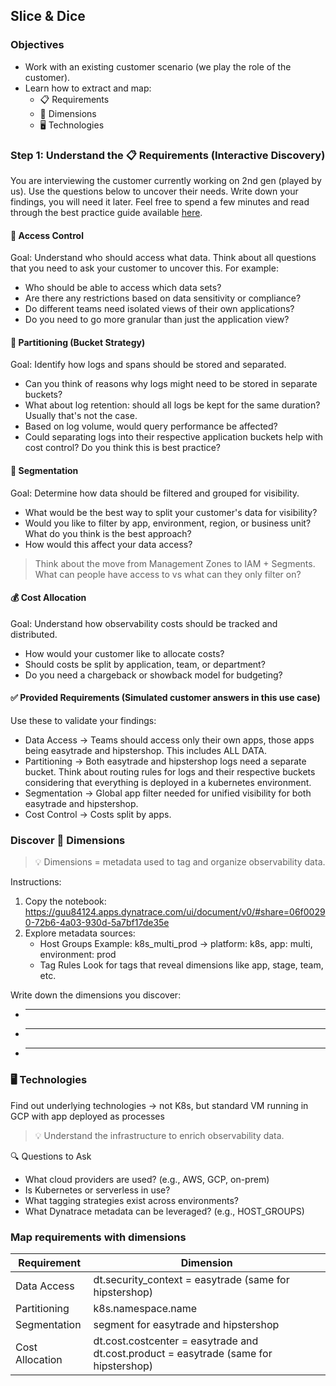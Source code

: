 ## Slice & Dice

### Objectives

- Work with an existing customer scenario (we play the role of the customer).
- Learn how to extract and map:
    - 📋 Requirements
    - 📐 Dimensions
    - 🖥️ Technologies

### Step 1: Understand the 📋 Requirements (Interactive Discovery) 
You are interviewing the customer currently working on 2nd gen (played by us). Use the questions below to uncover their needs. Write down your findings, you will need it later. Feel free to spend a few minutes and read through the best practice guide available [here](https://dt-rnd.atlassian.net/wiki/spaces/d1coe/pages/1247150978/1.+Slice+Dice).

#### 🔐 Access Control
Goal: Understand who should access what data. Think about all questions that you need to ask your customer to uncover this. For example:
- Who should be able to access which data sets?
- Are there any restrictions based on data sensitivity or compliance?
- Do different teams need isolated views of their own applications?
- Do you need to go more granular than just the application view?

#### 🧱 Partitioning (Bucket Strategy)
Goal: Identify how logs and spans should be stored and separated.
- Can you think of reasons why logs might need to be stored in separate buckets?
- What about log retention: should all logs be kept for the same duration? Usually that's not the case.
- Based on log volume, would query performance be affected?
- Could separating logs into their respective application buckets help with cost control? Do you think this is best practice?

#### 🎯 Segmentation
Goal: Determine how data should be filtered and grouped for visibility.
- What would be the best way to split your customer's data for visibility?
- Would you like to filter by app, environment, region, or business unit? What do you think is the best approach?
- How would this affect your data access?
> Think about the move from Management Zones to IAM + Segments. What can people have access to vs what can they only filter on?
#### 💰 Cost Allocation
Goal: Understand how observability costs should be tracked and distributed.
- How would your customer like to allocate costs?
- Should costs be split by application, team, or department?
- Do you need a chargeback or showback model for budgeting?

#### ✅ Provided Requirements (Simulated customer answers in this use case)
Use these to validate your findings:

- Data Access → Teams should access only their own apps, those apps being easytrade and hipstershop. This includes ALL DATA.
- Partitioning → Both easytrade and hipstershop logs need a separate bucket. Think about routing rules for logs and their respective buckets considering that everything is deployed in a kubernetes environment.
- Segmentation → Global app filter needed for unified visibility for both easytrade and hipstershop.
- Cost Control → Costs split by apps.

### Discover 📐 Dimensions
> 💡 Dimensions = metadata used to tag and organize observability data.

Instructions:
1. Copy the notebook: https://guu84124.apps.dynatrace.com/ui/document/v0/#share=06f00290-72b6-4a03-930d-5a7bf17de35e
2. Explore metadata sources:
    - Host Groups
      Example: k8s_multi_prod →
      platform: k8s, app: multi, environment: prod
    - Tag Rules
      Look for tags that reveal dimensions like app, stage, team, etc.

Write down the dimensions you discover:

- ______________________
- ______________________
- ______________________


### 🖥️ Technologies

Find out underlying technologies -> not K8s, but standard VM running in GCP with app deployed as processes
> 💡 Understand the infrastructure to enrich observability data.

🔍 Questions to Ask
- What cloud providers are used? (e.g., AWS, GCP, on-prem)
- Is Kubernetes or serverless in use?
- What tagging strategies exist across environments?
- What Dynatrace metadata can be leveraged? (e.g., HOST_GROUPS)

    
### Map requirements with dimensions

| Requirement    | Dimension |
| -------- | ------- |
| Data Access  | dt.security_context = easytrade  (same for hipstershop)  |
| Partitioning  | k8s.namespace.name    |
| Segmentation  | segment for easytrade and hipstershop  |
| Cost Allocation  | dt.cost.costcenter = easytrade and dt.cost.product = easytrade (same for hipstershop)   |

